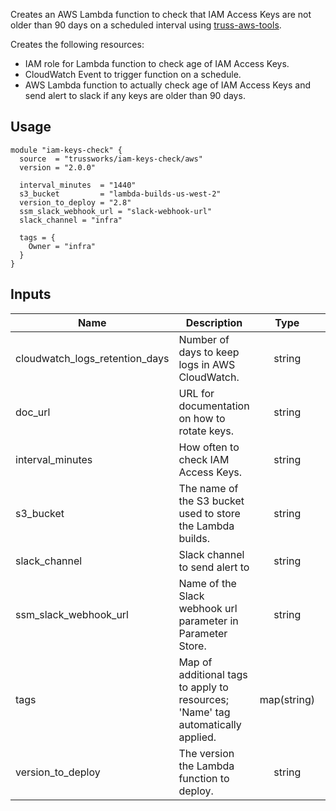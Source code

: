 Creates an AWS Lambda function to check that IAM Access Keys are not older than 90 days
on a scheduled interval using [truss-aws-tools](https://github.com/trussworks/truss-aws-tools).

Creates the following resources:

* IAM role for Lambda function to check age of IAM Access Keys.
* CloudWatch Event to trigger function on a schedule.
* AWS Lambda function to actually check age of IAM Access Keys and send alert to slack if any keys are older than 90 days.

## Usage

```hcl
module "iam-keys-check" {
  source  = "trussworks/iam-keys-check/aws"
  version = "2.0.0"

  interval_minutes  = "1440"
  s3_bucket         = "lambda-builds-us-west-2"
  version_to_deploy = "2.8"
  ssm_slack_webhook_url = "slack-webhook-url"
  slack_channel = "infra"

  tags = {
    Owner = "infra"
  }
}
```

<!-- BEGINNING OF PRE-COMMIT-TERRAFORM DOCS HOOK -->
## Inputs

| Name | Description | Type | Default | Required |
|------|-------------|:----:|:-----:|:-----:|
| cloudwatch\_logs\_retention\_days | Number of days to keep logs in AWS CloudWatch. | string | `"90"` | no |
| doc\_url | URL for documentation on how to rotate keys. | string | `"https://example.com"` | no |
| interval\_minutes | How often to check IAM Access Keys. | string | `"1440"` | no |
| s3\_bucket | The name of the S3 bucket used to store the Lambda builds. | string | n/a | yes |
| slack\_channel | Slack channel to send alert to | string | n/a | yes |
| ssm\_slack\_webhook\_url | Name of the Slack webhook url parameter in Parameter Store. | string | n/a | yes |
| tags | Map of additional tags to apply to resources; 'Name' tag automatically applied. | map(string) | `{}` | no |
| version\_to\_deploy | The version the Lambda function to deploy. | string | n/a | yes |

<!-- END OF PRE-COMMIT-TERRAFORM DOCS HOOK -->
